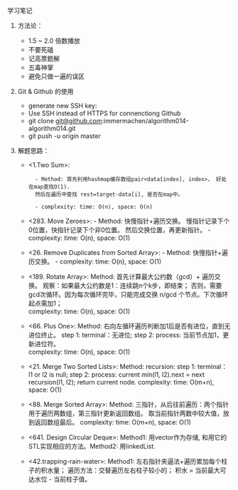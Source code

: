 学习笔记

1. 方法论：
	- 1.5 ~ 2.0 倍数播放
	- 不要死磕
	- 记高票题解
	- 五毒神掌
	- 避免只做一遍的误区
	
2. Git & Github 的使用
	- generate new SSH key: 
	- Use SSH instead of HTTPS for connenctiong Github
	- git clone git@github.com:immermachen/algorithm014-algorithm014.git
	- git push -u origin master

	
3. 解题思路：
	- <1.Two Sum>: 
	
			- Method: 首先利用hashmap缓存数组pair<data[index], index>， 好处在map查找O(1).
			然后在遍历中查找 rest=target-data[i], 是否在map中。	
			
			- complexity: time: O(n), space: O(n)			
			
	- <283. Move Zeroes>: 
			- Method: 快慢指针+遍历交换。
			慢指针记录下个0位置，快指针记录下个非0位置。
			然后交换位置，再更新指针。
			- complexity: time: O(n), space: O(1)
	- <26. Remove Duplicates from Sorted Array>: 
			- Method: 快慢指针+遍历交换。
			- complexity: time: O(n), space: O(1)
	- <189. Rotate Array>: 
			Method: 首先计算最大公约数（gcd）+ 遍历交换。
			观察：如果最大公约数是1：连续跳n个k步，即结束；
			否则，需要gcd次循环。因为每次循环完毕，只能完成交换 n/gcd 个节点。下次循环起点需加1；			
			complexity: time: O(n), space: O(1)
	- <66. Plus One>: 
			Method: 右向左循环遍历判断加1后是否有进位，直到无进位终止。
			step 1: terminal：无进位; 
			step 2: process: 当前节点加1，更新进位符。					
			complexity: time: O(n), space: O(1)
	- <21. Merge Two Sorted Lists>: 
			Method: recursion: 
			step 1: terminal：l1 or l2 is null; 
			step 2: process: current min(l1, l2).next = next recursion(l1, l2); return current node.
			complexity: time: O(m+n), space: O(1)
	- <88. Merge Sorted Array>: 
			Method: 三指针，从后往前遍历：两个指针用于遍历两数组，第三指针更新返回数组。
			取当前指针两数中较大值，放到返回数组最后。
			complexity: time: O(m+n), space: O(1)
	- <641. Design Circular Deque>: 
			Method1: 用vector作为存储, 和用它的STL实现相应的方法。Method2: 用linkedList.
	- <42.trapping-rain-water>: 
			Method1: 左右指针夹逼法+遍历累加每个柱子的积水量；
			遍历方法：交替遍历左右柱子较小的；
			积水 = 当前最大可达水位 - 当前柱子值。
	

